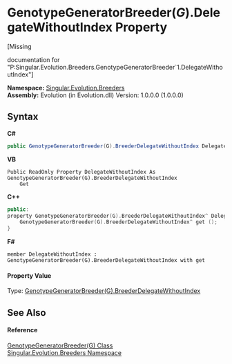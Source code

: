 # GenotypeGeneratorBreeder(*G*).DelegateWithoutIndex Property 
 

\[Missing <summary> documentation for "P:Singular.Evolution.Breeders.GenotypeGeneratorBreeder`1.DelegateWithoutIndex"\]

**Namespace:**&nbsp;<a href="ed999852-f424-569f-ca7a-ae7710cee658">Singular.Evolution.Breeders</a><br />**Assembly:**&nbsp;Evolution (in Evolution.dll) Version: 1.0.0.0 (1.0.0.0)

## Syntax

**C#**<br />
``` C#
public GenotypeGeneratorBreeder(G).BreederDelegateWithoutIndex DelegateWithoutIndex { get; }
```

**VB**<br />
``` VB
Public ReadOnly Property DelegateWithoutIndex As GenotypeGeneratorBreeder(G).BreederDelegateWithoutIndex
	Get
```

**C++**<br />
``` C++
public:
property GenotypeGeneratorBreeder(G).BreederDelegateWithoutIndex^ DelegateWithoutIndex {
	GenotypeGeneratorBreeder(G).BreederDelegateWithoutIndex^ get ();
}
```

**F#**<br />
``` F#
member DelegateWithoutIndex : GenotypeGeneratorBreeder(G).BreederDelegateWithoutIndex with get

```


#### Property Value
Type: <a href="a54cf8de-417e-75bb-824a-fae89e713948">GenotypeGeneratorBreeder(G).BreederDelegateWithoutIndex</a>

## See Also


#### Reference
<a href="f2bd7f96-c16d-6060-e8ff-a37e739b4aaf">GenotypeGeneratorBreeder(G) Class</a><br /><a href="ed999852-f424-569f-ca7a-ae7710cee658">Singular.Evolution.Breeders Namespace</a><br />